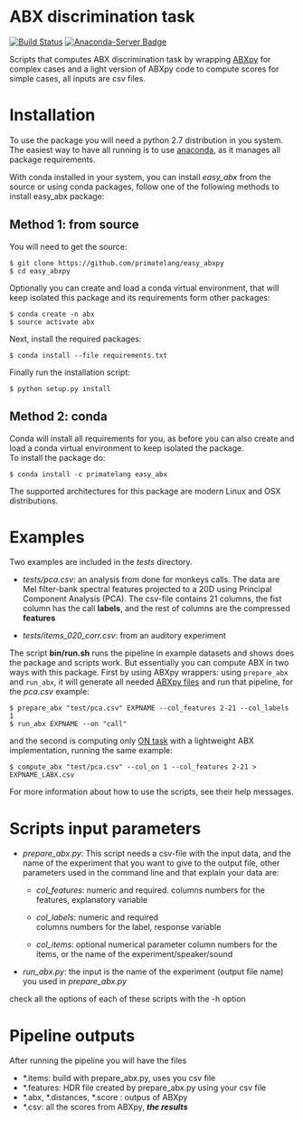 # ABX discrimination task
[![Build Status](https://travis-ci.org/primatelang/easy_abxpy.svg?branch=master)](https://travis-ci.org/primatelang/easy_abxpy)
[![Anaconda-Server Badge](https://anaconda.org/primatelang/easy_abx/badges/installer/conda.svg)](https://conda.anaconda.org/primatelang)

Scripts that computes ABX discrimination task by wrapping
[ABXpy](https://github.com/bootphon/ABXpy) for complex cases
and a light version of ABXpy code to compute scores for simple cases, 
all inputs are csv files.


# Installation

To use the package you will need a python 2.7 distribution in you system.
The easiest way to have all running is to use
[anaconda](https://www.anaconda.com/download/), as it manages all package
requirements.

With conda installed in your system, you can install *easy_abx* from the
source or using conda packages, follow one of the following methods to 
install easy_abx package:


## Method 1: from source 

You will need to get the source:

    $ git clone https://github.com/primatelang/easy_abxpy
    $ cd easy_abxpy

Optionally you can create and load a conda virtual environment, that 
will keep isolated this package and its requirements form other packages:


    $ conda create -n abx 
	$ source activate abx

Next, install the required packages:

	$ conda install --file requirements.txt

Finally run the installation script:

    $ python setup.py install

## Method 2: conda

Conda will install all requirements for you, as before you can also create 
and load a conda virtual environment to keep isolated the package.  
To install the package do:

    $ conda install -c primatelang easy_abx

The supported architectures for this package are modern Linux and OSX distributions.


# Examples

Two examples are included in the *tests* directory. 

- *tests/pca.csv*: an analysis from done for monkeys calls. The data are Mel filter-bank
spectral features projected to a 20D using Principal Component Analysis (PCA). The 
csv-file contains 21 columns, the fist column has the call **labels**, and the rest 
of columns are the compressed **features** 
  
- *tests/items_020_corr.csv*: from an auditory experiment 


The script **bin/run.sh** runs the pipeline in example datasets and shows does the 
package and scripts work. But essentially you can compute ABX in two ways with this 
package. First by using ABXpy wrappers: using `prepare_abx` and `run_abx`, it will generate 
all needed [ABXpy files](http://abxpy.readthedocs.io/en/latest/ABXpy.html#the-pipeline)
and run that pipeline, for the *pca.csv* example:

    $ prepare_abx "test/pca.csv" EXPNAME --col_features 2-21 --col_labels 1
    $ run_abx EXPNAME --on "call"


and the second is computing only [ON task](http://abxpy.readthedocs.io/en/latest/ABXpy.html#ABXpy.task.Task)
with a lightweight ABX implementation, running the same example:

    $ compute_abx "test/pca.csv" --col_on 1 --col_features 2-21 > EXPNAME_LABX.csv

For more information about how to use the scripts, see their help messages.


# Scripts input parameters

- *prepare_abx.py*: This script needs a csv-file with the input data, and the name 
of the experiment that you want to give to the output file, other parameters used in
the command line and that explain your data are:

	- *col_features*: numeric and required. 
           columns numbers for the features, explanatory variable  

	- *col_labels*: numeric and required  
           columns numbers for the label, response variable 
	
    - *col_items*: optional numerical parameter
           column numbers for the items, or the name of the experiment/speaker/sound
	
- *run_abx.py*: the input is the name of the experiment (output file name) 
you used in *prepare_abx.py*
 
check all the options of each of these scripts with the -h option


# Pipeline outputs

After running the pipeline you will have the files

- *.items: build with prepare_abx.py, uses you csv file
- *.features: HDR file created by prepare_abx.py using your csv file 
- *.abx, *.distances, *.score : outpus of ABXpy 
- *.csv: all the scores from ABXpy, ***the results***

